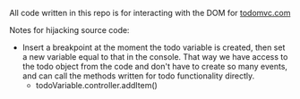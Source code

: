 All code written in this repo is for interacting with the DOM for [todomvc.com](https://todomvc.com/examples/vanillajs/)

Notes for hijacking source code:

- Insert a breakpoint at the moment the todo variable is created, then set a new variable equal to that in the console. That way we have access to the todo object from the code and don't have to create so many events, and can call the methods written for todo functionality directly.
  - todoVariable.controller.addItem(<todo>)

